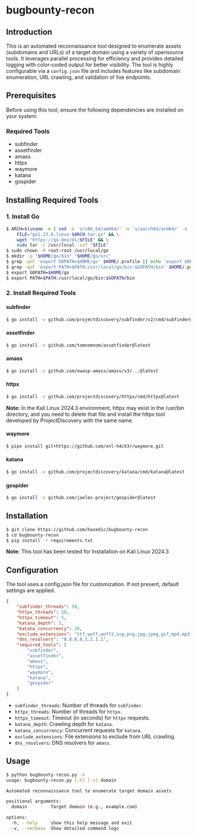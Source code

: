 # bugbounty-recon

## Introduction

This is an automated reconnaissance tool designed to enumerate assets (subdomains and URLs) of a target domain using a variety of opensource tools. It leverages parallel processing for efficiency and provides detailed logging with color-coded output for better visibility. The tool is highly configurable via a `config.json` file and includes features like subdomain enumeration, URL crawling, and validation of live endpoints.

## Prerequisites

Before using this tool, ensure the following dependencies are installed on your system:

### Required Tools

- subfinder
- assetfinder
- amass
- httpx
- waymore
- katana
- gospider

## Installing Required Tools

### 1. Install Go

```sh
$ ARCH=$(uname -m | sed -e 's/x86_64/amd64/' -e 's/aarch64/arm64/' -e 's/arm64/arm64/') && \
    FILE="go1.23.6.linux-$ARCH.tar.gz" && \
    wget "https://go.dev/dl/$FILE" && \
    sudo tar -C /usr/local -xzf "$FILE"
$ sudo chown -R root:root /usr/local/go
$ mkdir -p "$HOME/go/bin" "$HOME/go/src"
$ grep -qxF 'export GOPATH=$HOME/go' $HOME/.profile || echo 'export GOPATH=$HOME/go' >> $HOME/.profile
$ grep -qxF 'export PATH=$PATH:/usr/local/go/bin:$GOPATH/bin' $HOME/.profile || echo 'export PATH=$PATH:/usr/local/go/bin:$GOPATH/bin' >> $HOME/.profile
$ export GOPATH=$HOME/go
$ export PATH=$PATH:/usr/local/go/bin:$GOPATH/bin
```

### 2. Install Required Tools

#### subfinder

```sh
$ go install -v github.com/projectdiscovery/subfinder/v2/cmd/subfinder@latest
```

#### assetfinder

```sh
$ go install -v github.com/tomnomnom/assetfinder@latest
```

#### amass

```sh
$ go install -v github.com/owasp-amass/amass/v3/...@latest
```

#### httpx

```sh
$ go install -v github.com/projectdiscovery/httpx/cmd/httpx@latest
```

**Note:** In the Kali Linux 2024.3 environment, httpx may exist in the /usr/bin directory, and you need to delete that file and install the httpx tool developed by ProjectDiscovery with the same name.

#### waymore

```sh
$ pipx install git+https://github.com/xnl-h4ck3r/waymore.git
```

#### katana

```sh
$ go install -v github.com/projectdiscovery/katana/cmd/katana@latest
```

#### gospider

```sh
$ go install -v github.com/jaeles-project/gospider@latest
```

## Installation

```sh
$ git clone https://github.com/hazedic/bugbounty-recon
$ cd bugbounty-recon
$ pip install -r requirements.txt
```

**Note:** This tool has been tested for Installation on Kali Linux 2024.3

## Configuration

The tool uses a config.json file for customization. If not present, default settings are applied. 

```json
{
    "subfinder_threads": 50,
    "httpx_threads": 50,
    "httpx_timeout": 5,
    "katana_depth": 5,
    "katana_concurrency": 20,
    "exclude_extensions": "ttf,woff,woff2,svg,png,jpg,jpeg,gif,mp4,mp3,pdf,css,js,ico,eot",
    "dns_resolvers": "8.8.8.8,1.1.1.1",
    "required_tools": [
        "subfinder",
        "assetfinder",
        "amass",
        "httpx",
        "waymore",
        "katana",
        "gospider"
    ]
}
```

- `subfinder_threads`: Number of threads for `subfinder`.
- `httpx_threads`: Number of threads for `httpx`.
- `httpx_timeout`: Timeout (in seconds) for `httpx` requests.
- `katana_depth`: Crawling depth for `katana`.
- `katana_concurrency`: Concurrent requests for `katana`.
- `exclude_extensions`: File extensions to exclude from URL crawling.
- `dns_resolvers`: DNS resolvers for `amass`.

## Usage

```sh
$ python bugbounty-recon.py -h
usage: bugbounty-recon.py [-h] [-v] domain

Automated reconnaissance tool to enumerate target domain assets

positional arguments:
  domain         Target domain (e.g., example.com)

options:
  -h, --help     show this help message and exit
  -v, --verbose  Show detailed command logs
```

